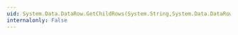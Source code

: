 ```yaml
---
uid: System.Data.DataRow.GetChildRows(System.String,System.Data.DataRowVersion)
internalonly: False
---
```

